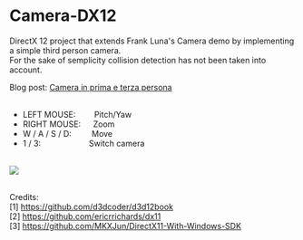 # Camera-DX12
DirectX 12 project that extends Frank Luna's Camera demo by implementing a simple third person camera. <br />
For the sake of semplicity collision detection has not been taken into account. <br />

Blog post: [Camera in prima e terza persona](https://paminerva.blogspot.com/2021/09/12-camera-in-prima-e-terza-persona.html?target=_blank) <br /> <br />

* LEFT MOUSE: &ensp;&ensp;&ensp;&nbsp;&nbsp;Pitch/Yaw <br />
* RIGHT MOUSE: &ensp;&ensp; Zoom <br />
* W / A / S / D: &ensp;&ensp;&ensp;&ensp; Move <br />
* 1 / 3: &ensp;&ensp;&ensp;&ensp;&ensp;&ensp;&ensp;&ensp;&ensp;&ensp;&ensp; Switch camera <br /><br />

![](images/camera.gif) <br /><br />

Credits: <br />
[1] https://github.com/d3dcoder/d3d12book <br />
[2] https://github.com/ericrrichards/dx11 <br />
[3] https://github.com/MKXJun/DirectX11-With-Windows-SDK
